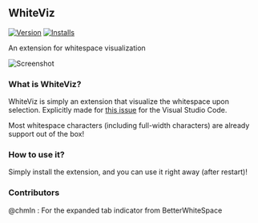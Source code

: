## WhiteViz
[![Version](https://vsmarketplacebadge.apphb.com/version/spywhere.whiteviz.svg)](https://marketplace.visualstudio.com/items?itemName=spywhere.whiteviz)
[![Installs](https://vsmarketplacebadge.apphb.com/installs/spywhere.whiteviz.svg)](https://marketplace.visualstudio.com/items?itemName=spywhere.whiteviz)

An extension for whitespace visualization

![Screenshot](images/screenshot.png)

### What is WhiteViz?
WhiteViz is simply an extension that visualize the whitespace upon selection. Explicitly made for [this issue](https://github.com/Microsoft/vscode/issues/1477) for the Visual Studio Code.

Most whitespace characters (including full-width characters) are already support out of the box!

### How to use it?
Simply install the extension, and you can use it right away (after restart)!

### Contributors

@chmln : For the expanded tab indicator from BetterWhiteSpace
